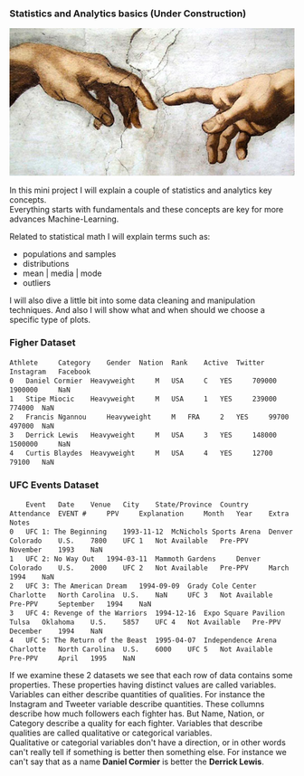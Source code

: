 ### Statistics and Analytics basics (Under Construction)

![Img](../assets/img/chapell.jpeg)

In this mini project I will explain a couple of statistics and analytics key concepts.  
Everything starts with fundamentals and these concepts are key for more advances Machine-Learning. 

Related to statistical math I will explain terms such as:

* populations and samples
* distributions
* mean | media | mode
* outliers

I will also dive a little bit into some data cleaning and manipulation techniques. And also I will show what and when should we choose a 
specific type of plots.

### Figher Dataset

```
Athlete 	Category 	Gender 	Nation 	Rank 	Active 	Twitter 	Instagram 	Facebook
0 	Daniel Cormier 	Heavyweight 	M 	USA 	C 	YES 	709000 	1900000 	NaN
1 	Stipe Miocic 	Heavyweight 	M 	USA 	1 	YES 	239000 	774000 	NaN
2 	Francis Ngannou 	Heavyweight 	M 	FRA 	2 	YES 	99700 	497000 	NaN
3 	Derrick Lewis 	Heavyweight 	M 	USA 	3 	YES 	148000 	1500000 	NaN
4 	Curtis Blaydes 	Heavyweight 	M 	USA 	4 	YES 	12700 	79100 	NaN
```

### UFC Events Dataset

```
 	Event 	Date 	Venue 	City 	State/Province 	Country 	Attendance 	EVENT # 	PPV 	Explanation 	Month 	Year 	Extra Notes
0 	UFC 1: The Beginning 	1993-11-12 	McNichols Sports Arena 	Denver 	Colorado 	U.S. 	7800 	UFC 1 	Not Available 	Pre-PPV 	November 	1993 	NaN
1 	UFC 2: No Way Out 	1994-03-11 	Mammoth Gardens 	Denver 	Colorado 	U.S. 	2000 	UFC 2 	Not Available 	Pre-PPV 	March 	1994 	NaN
2 	UFC 3: The American Dream 	1994-09-09 	Grady Cole Center 	Charlotte 	North Carolina 	U.S. 	NaN 	UFC 3 	Not Available 	Pre-PPV 	September 	1994 	NaN
3 	UFC 4: Revenge of the Warriors 	1994-12-16 	Expo Square Pavilion 	Tulsa 	Oklahoma 	U.S. 	5857 	UFC 4 	Not Available 	Pre-PPV 	December 	1994 	NaN
4 	UFC 5: The Return of the Beast 	1995-04-07 	Independence Arena 	Charlotte 	North Carolina 	U.S. 	6000 	UFC 5 	Not Available 	Pre-PPV 	April 	1995 	NaN
```

If we examine these 2 datasets we see that each row of data contains some properties. 
These properties having distinct values are called variables. Variables can either describe quantities of qualities.
For instance the Instagram and Tweeter variable describe quantities. These collumns describe  how much followers each fighter has.
But Name, Nation, or Category describe a quality for each fighter. Variables that describe qualities are called qualitative or categorical variables.  
Qualitative or categorial variables don't have a direction, or in other words can't really tell if something is better then something else. For instance we can't say that as a name **Daniel Cormier** is better the **Derrick Lewis**.

